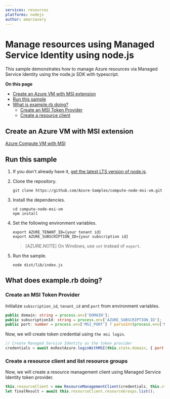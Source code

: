 ```yaml
---
services: resources
platforms: nodejs
author: amarzavery
---
```


# Manage resources using Managed Service Identity using node.js

This sample demonstrates how to manage Azure resources via Managed Service Identity using the node.js SDK with typescript.

**On this page**

- [Create an Azure VM with MSI extension](#pre-requisite)
- [Run this sample](#run)
- [What is example.rb doing?](#example)
    - [Create an MSI Token Provider](#msi)
    - [Create a resource client](#resource-client)

<a id="pre-requisite"></a>
## Create an Azure VM with MSI extension

[Azure Compute VM with MSI](https://github.com/Azure-Samples/compute-node-msi-vm)

<a id="run"></a>
## Run this sample

1. If you don't already have it, [get the latest LTS version of node.js](https://nodejs.org).

1. Clone the repository.

    ```
    git clone https://github.com/Azure-Samples/compute-node-msi-vm.git
    ```

1. Install the dependencies.

    ```
    cd compute-node-msi-vm
    npm install
    ```

1. Set the following environment variables.

    ```
    export AZURE_TENANT_ID={your tenant id}
    export AZURE_SUBSCRIPTION_ID={your subscription id}
    ```

    > [AZURE.NOTE] On Windows, use `set` instead of `export`.

1. Run the sample.

    ```
    node dist/lib/index.js
    ```

<a id="example"></a>
## What does example.rb doing?
<a id="msi"></a>
### Create an MSI Token Provider
Initialize `subscription_id`, `tenant_id` and `port` from environment variables.
```typescript
public domain: string = process.env['DOMAIN'];
public subscriptionId: string = process.env['AZURE_SUBSCRIPTION_ID'];
public port: number = process.env['MSI_PORT'] ? parseInt(process.env['MSI_PORT']) : 50342; //If not provided then we assume the default port
```

Now, we will create token credential using `the msi login`. 
```javascript
// Create Managed Service Identity as the token provider
credentials = await msRestAzure.loginWithMSI(this.state.domain, { port: this.state.port });
```

<a id="resource-client"></a>
### Create a resource client and list resource groups
Now, we will create a resource management client using Managed Service Identity token provider.

```javascript
this.resourceClient = new ResourceManagementClient(credentials, this.state.subscriptionId);
let finalResult = await this.resourceClient.resourceGroups.list();
```